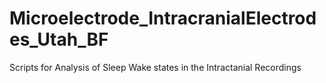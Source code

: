 # Microelectrode_IntracranialElectrodes_Utah_BF
 Scripts for Analysis of Sleep Wake states in the Intractanial Recordings

